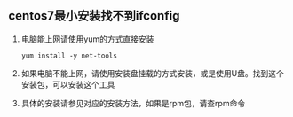 ## centos7最小安装找不到ifconfig

1. 电脑能上网请使用yum的方式直接安装

   `yum install -y net-tools`

2. 如果电脑不能上网，请使用安装盘挂载的方式安装，或是使用U盘。找到这个安装包，可以安装这个工具

3. 具体的安装请参见对应的安装方法，如果是rpm包，请查rpm命令





